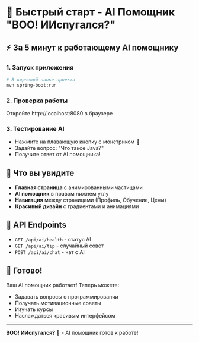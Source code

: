 # 🚀 Быстрый старт - AI Помощник "BOO! ИИспугался?"

## ⚡ За 5 минут к работающему AI помощнику

### 1. Запуск приложения
```bash
# В корневой папке проекта
mvn spring-boot:run
```

### 2. Проверка работы
Откройте http://localhost:8080 в браузере

### 3. Тестирование AI
- Нажмите на плавающую кнопку с монстриком 👻
- Задайте вопрос: "Что такое Java?"
- Получите ответ от AI помощника!

## 🎯 Что вы увидите

- **Главная страница** с анимированными частицами
- **AI помощник** в правом нижнем углу
- **Навигация** между страницами (Профиль, Обучение, Цены)
- **Красивый дизайн** с градиентами и анимациями

## 🔧 API Endpoints

- `GET /api/ai/health` - статус AI
- `GET /api/ai/tip` - случайный совет
- `POST /api/ai/chat` - чат с AI

## 🎉 Готово!

Ваш AI помощник работает! Теперь можете:
- Задавать вопросы о программировании
- Получать мотивационные советы
- Изучать курсы
- Наслаждаться красивым интерфейсом

---

**BOO! ИИспугался?** 👻 - AI помощник готов к работе!
